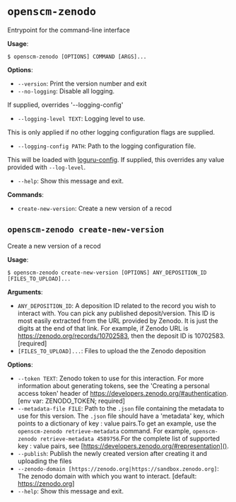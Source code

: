 # `openscm-zenodo`

Entrypoint for the command-line interface

**Usage**:

```console
$ openscm-zenodo [OPTIONS] COMMAND [ARGS]...
```

**Options**:

* `--version`: Print the version number and exit
* `--no-logging`: Disable all logging.

If supplied, overrides '--logging-config'
* `--logging-level TEXT`: Logging level to use.

This is only applied if no other logging configuration flags are supplied.
* `--logging-config PATH`: Path to the logging configuration file.

This will be loaded with [loguru-config](https://github.com/erezinman/loguru-config).
If supplied, this overrides any value provided with `--log-level`.
* `--help`: Show this message and exit.

**Commands**:

* `create-new-version`: Create a new version of a recod

## `openscm-zenodo create-new-version`

Create a new version of a recod

**Usage**:

```console
$ openscm-zenodo create-new-version [OPTIONS] ANY_DEPOSITION_ID [FILES_TO_UPLOAD]...
```

**Arguments**:

* `ANY_DEPOSITION_ID`: A deposition ID related to the record you wish to interact with. You can pick any published deposit/version. This ID is most easily extracted from the URL provided by Zenodo. It is just the digits at the end of that link. For example, if Zenodo URL is https://zenodo.org/records/10702583, then the deposit ID is 10702583.  [required]
* `[FILES_TO_UPLOAD]...`: Files to upload the the Zenodo deposition

**Options**:

* `--token TEXT`: Zenodo token to use for this interaction. For more information about generating tokens, see the 'Creating a personal access token' header of https://developers.zenodo.org/#authentication.  [env var: ZENODO_TOKEN; required]
* `--metadata-file FILE`: Path to the `.json` file containing the metadata to use for this version. The `.json` file should have a 'metadata' key, which points to a dictionary of key : value pairs.To get an example, use the `openscm-zenodo retrieve-metadata` command. For example, `openscm-zenodo retrieve-metadata 4589756`.For the complete list of supported key : value pairs, see [https://developers.zenodo.org/#representation]().
* `--publish`: Publish the newly created version after creating it and uploading the files
* `--zenodo-domain [https://zenodo.org|https://sandbox.zenodo.org]`: The zenodo domain with which you want to interact.  [default: https://zenodo.org]
* `--help`: Show this message and exit.
